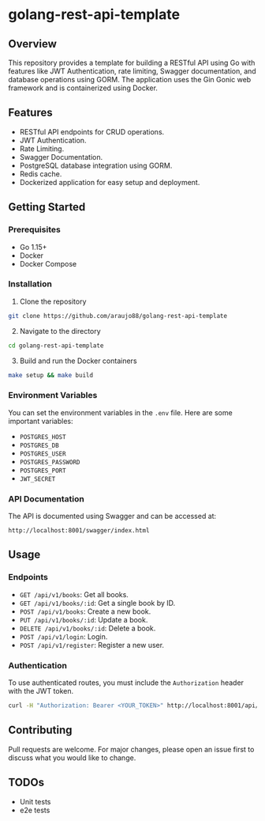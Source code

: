# golang-rest-api-template

## Overview

This repository provides a template for building a RESTful API using Go with features like JWT Authentication, rate limiting, Swagger documentation, and database operations using GORM. The application uses the Gin Gonic web framework and is containerized using Docker.

## Features

- RESTful API endpoints for CRUD operations.
- JWT Authentication.
- Rate Limiting.
- Swagger Documentation.
- PostgreSQL database integration using GORM.
- Redis cache.
- Dockerized application for easy setup and deployment.

## Getting Started

### Prerequisites

- Go 1.15+
- Docker
- Docker Compose

### Installation

1. Clone the repository

```bash
git clone https://github.com/araujo88/golang-rest-api-template
```

2. Navigate to the directory

```bash
cd golang-rest-api-template
```

3. Build and run the Docker containers

```bash
make setup && make build
```

### Environment Variables

You can set the environment variables in the `.env` file. Here are some important variables:

- `POSTGRES_HOST`
- `POSTGRES_DB`
- `POSTGRES_USER`
- `POSTGRES_PASSWORD`
- `POSTGRES_PORT`
- `JWT_SECRET`

### API Documentation

The API is documented using Swagger and can be accessed at:

```
http://localhost:8001/swagger/index.html
```

## Usage

### Endpoints

- `GET /api/v1/books`: Get all books.
- `GET /api/v1/books/:id`: Get a single book by ID.
- `POST /api/v1/books`: Create a new book.
- `PUT /api/v1/books/:id`: Update a book.
- `DELETE /api/v1/books/:id`: Delete a book.
- `POST /api/v1/login`: Login.
- `POST /api/v1/register`: Register a new user.

### Authentication

To use authenticated routes, you must include the `Authorization` header with the JWT token.

```bash
curl -H "Authorization: Bearer <YOUR_TOKEN>" http://localhost:8001/api/v1/books
```

## Contributing

Pull requests are welcome. For major changes, please open an issue first to discuss what you would like to change.

## TODOs

 - Unit tests
 - e2e tests
